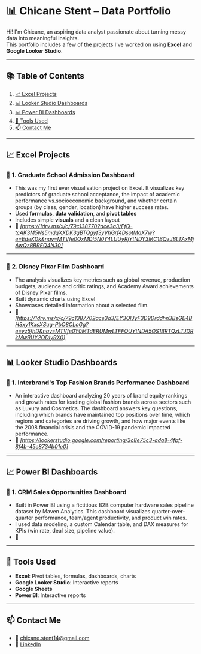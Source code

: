 # 📊 Chicane Stent – Data Portfolio

Hi! I'm Chicane, an aspiring data analyst passionate about turning messy data into meaningful insights.  
This portfolio includes a few of the projects I've worked on using **Excel** and **Google Looker Studio**.

---

## 📚 Table of Contents

1. [📈 Excel Projects](#-excel-projects)
2. [📊 Looker Studio Dashboards](#-looker-studio-dashboards)
3. [📊 Power BI Dashboards](#-power-bi-dashboards)
4. [🧰 Tools Used](#-tools-used)
5. [📫 Contact Me](#-contact-me)

---

## 📈 Excel Projects

### 📌 1. Graduate School Admission Dashboard
- This was my first ever visualisation project on Excel. It visualizes key predictors of graduate school acceptance, the impact of academic performance vs.socioeconomic background, and whether certain groups (by class, gender, location) have higher success rates.  
- Used **formulas**, **data validation**, and **pivot tables**  
- Includes simple **visuals** and a clean layout  
- 🔗 _[https://1drv.ms/x/c/79c1387702ace3a3/EfQ-tcAK3M5Ns5mdqXXDK3gBTQgyf3yVhGrf4DsotMaX7w?e=EdeKDk&nav=MTVfe0QxMDI5N0Y4LUUyRjYtNDY3MC1BQzJBLTAxMjAwQzBBREQ4N30]_

---

### 📌 2. Disney Pixar Film Dashboard
- The analysis visualizes key metrics such as global revenue, production budgets, audience and critic ratings, and Academy Award achievements of Disney Pixar films.
- Built dynamic charts using Excel  
- Showcases detailed information about a selected film.  
- 🔗 _[https://1drv.ms/x/c/79c1387702ace3a3/EY3OlJyF3D9Drddhn3BsGE4BH3xy1KxsXSug-PbO8CLoGg?e=vz5fhD&nav=MTVfe0Y0MTdERUMwLTFFOUYtNDA5QS1BRTQzLTJDRkMwRUY2ODIyRX0]_

---

## 📊 Looker Studio Dashboards

### 📌 1. Interbrand's Top Fashion Brands Performance Dashboard
- An interactive dashboard analyzing 20 years of brand equity rankings and growth rates for leading global fashion brands across sectors such as Luxury and Cosmetics. The dashboard answers key questions, including which brands have maintained top positions over time, which regions and categories are driving growth, and how major events like the 2008 financial crisis and the COVID-19 pandemic impacted performance.
- 🔗 _[https://lookerstudio.google.com/reporting/3c8e75c3-ada8-4fbf-8f4b-45e8734b01e0]_  

---

## 📈 Power BI Dashboards

### 📌 1. CRM Sales Opportunities Dashboard
- Built in Power BI using a fictitious B2B computer hardware sales pipeline dataset by Maven Analytics. This dashboard visualizes quarter-over-quarter performance, team/agent productivity, and product win rates.
- I used data modeling, a custom Calendar table, and DAX measures for KPIs (win rate, deal size, pipeline value). 
- 🔗 

---

## 🧰 Tools Used

- **Excel**: Pivot tables, formulas, dashboards, charts  
- **Google Looker Studio**: Interactive reports  
- **Google Sheets**  
- **Power BI**: Interactive reports 

---

## 📫 Contact Me

- 📧 chicane.stent14@gmail.com  
- 💼 [LinkedIn](https://www.linkedin.com/in/chicane-stent-035a17260/)  

